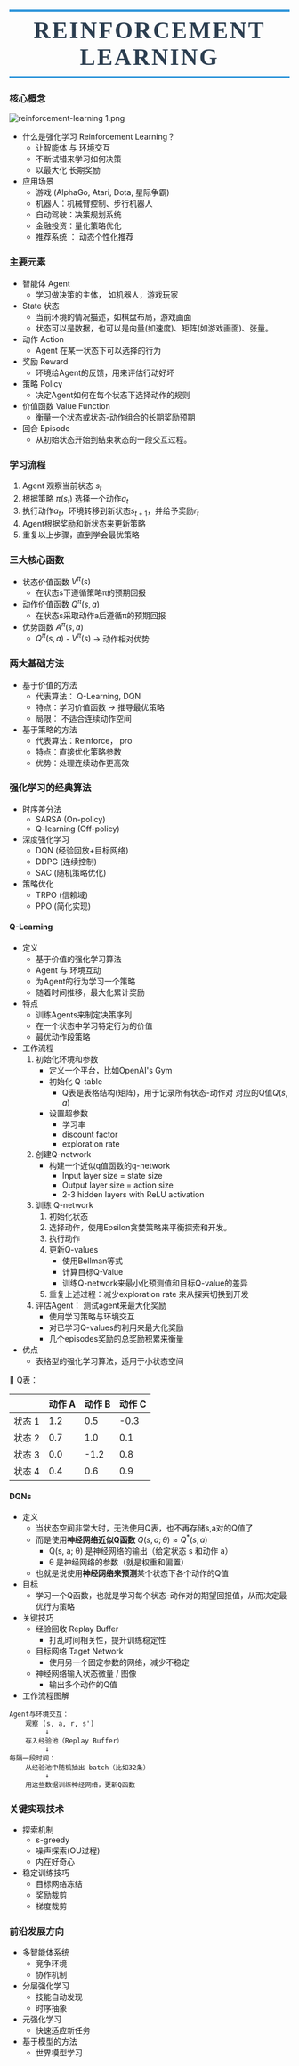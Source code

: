 <h1 style=" text-align: center; font-size: 3em; font-family: 'Georgia', serif; color: #2c3e50; margin: 0.5em 0; padding: 10px 0; border-top: 4px solid #3498db; border-bottom: 4px solid #3498db; text-transform: uppercase; letter-spacing: 3px;">Reinforcement Learning</h1>

### 核心概念
![reinforcement-learning 1.png](../images/reinforcement-learning%201.png)
- 什么是强化学习 Reinforcement Learning？
	- 让智能体 与 环境交互
	- 不断试错来学习如何决策
	- 以最大化 长期奖励 
- 应用场景
	- 游戏 (AlphaGo, Atari, Dota, 星际争霸)
	- 机器人：机械臂控制、步行机器人
	- 自动驾驶：决策规划系统
	- 金融投资：量化策略优化
	- 推荐系统 ： 动态个性化推荐


### 主要元素
- 智能体 Agent
	- 学习做决策的主体， 如机器人，游戏玩家
- State 状态
	- 当前环境的情况描述，如棋盘布局，游戏画面
	- 状态可以是数据，也可以是向量(如速度)、矩阵(如游戏画面)、张量。
- 动作 Action
	- Agent 在某一状态下可以选择的行为
- 奖励 Reward
	- 环境给Agent的反馈，用来评估行动好坏
- 策略 Policy
	- 决定Agent如何在每个状态下选择动作的规则
- 价值函数 Value Function
	- 衡量一个状态或状态-动作组合的长期奖励预期
- 回合 Episode 
	- 从初始状态开始到结束状态的一段交互过程。


### 学习流程
1. Agent 观察当前状态 $s_t$
2. 根据策略 $\pi(s_t)$ 选择一个动作$a_t$
3. 执行动作$a_t$，环境转移到新状态$s_{t+1}$，并给予奖励$r_t$
4. Agent根据奖励和新状态来更新策略
5. 重复以上步骤，直到学会最优策略


### 三大核心函数
- 状态价值函数 $V^π(s)$
	- 在状态s下遵循策略π的预期回报
- 动作价值函数 $Q^π(s,a)$
	- 在状态s采取动作a后遵循π的预期回报
- 优势函数 $A^π(s,a)$
	- $Q^π(s,a)$ - $V^π(s)$ → 动作相对优势

### 两大基础方法
- 基于价值的方法
	- 代表算法： Q-Learning, DQN
	- 特点：学习价值函数 -> 推导最优策略
	- 局限： 不适合连续动作空间
- 基于策略的方法
	- 代表算法：Reinforce， pro
	- 特点：直接优化策略参数
	- 优势：处理连续动作更高效
### 强化学习的经典算法
- 时序差分法
	- SARSA (On-policy)
	- Q-learning (Off-policy)
- 深度强化学习
	- DQN (经验回放+目标网络)
	- DDPG (连续控制)
	- SAC (随机策略优化)
- 策略优化
	- TRPO (信赖域)
	- PPO (简化实现)

#### Q-Learning
- 定义
	- 基于价值的强化学习算法
	- Agent 与 环境互动
	- 为Agent的行为学习一个策略
	- 随着时间推移，最大化累计奖励
- 特点
	- 训练Agents来制定决策序列
	- 在一个状态中学习特定行为的价值
	- 最优动作段策略
- 工作流程
	1. 初始化环境和参数
		- 定义一个平台，比如OpenAI's Gym
		- 初始化 Q-table
			- Q表是表格结构(矩阵)，用于记录所有状态-动作对 对应的Q值$Q(s, a)$
		- 设置超参数
			- 学习率
			- discount factor
			- exploration rate
	2. 创建Q-network
		- 构建一个近似q值函数的q-network
			- Input layer size = state size
			- Output  layer size = action size
			- 2-3 hidden layers with ReLU activation
	3. 训练 Q-network
		1. 初始化状态
		2. 选择动作，使用Epsilon贪婪策略来平衡探索和开发。
		3. 执行动作 
		4. 更新Q-values
			- 使用Bellman等式
			- 计算目标Q-Value
			- 训练Q-network来最小化预测值和目标Q-value的差异
		5. 重复上述过程：减少exploration rate 来从探索切换到开发
	4. 评估Agent： 测试agent来最大化奖励
		- 使用学习策略与环境交互
		- 对已学习Q-values的利用来最大化奖励
		- 几个episodes奖励的总奖励积累来衡量
- 优点
	- 表格型的强化学习算法，适用于小状态空间
	
	

🌰 Q表：

|      | **动作 A** | **动作 B** | **动作 C** |
| ---- | -------- | -------- | -------- |
| 状态 1 | 1.2      | 0.5      | -0.3     |
| 状态 2 | 0.7      | 1.0      | 0.1      |
| 状态 3 | 0.0      | -1.2     | 0.8      |
| 状态 4 | 0.4      | 0.6      | 0.9      |
#### DQNs
- 定义
	- 当状态空间非常大时，无法使用Q表，也不再存储s,a对的Q值了
	- 而是使用**神经网络近似Q函数** $Q(s, a; \theta) \approx Q^*(s, a)$
		- Q(s, a; θ) 是神经网络的输出（给定状态 s 和动作 a）
		- θ 是神经网络的参数（就是权重和偏置）
	- 也就是说使用**神经网络来预测**某个状态下各个动作的Q值
- 目标
	- 学习一个Q函数，也就是学习每个状态-动作对的期望回报值，从而决定最优行为策略
- 关键技巧
	- 经验回收 Replay Buffer
		- 打乱时间相关性，提升训练稳定性
	- 目标网络 Taget Network
		- 使用另一个固定参数的网络，减少不稳定
	- 神经网络输入状态微量 / 图像
		- 输出多个动作的Q值
- 工作流程图解
```text
Agent与环境交互：
    观察 (s, a, r, s')
         ↓
    存入经验池（Replay Buffer）
         ↓
每隔一段时间：
    从经验池中随机抽出 batch（比如32条）
         ↓
    用这些数据训练神经网络，更新Q函数
```

### 关键实现技术
- 探索机制
	- ε-greedy
	- 噪声探索(OU过程)
	- 内在好奇心
- 稳定训练技巧
	- 目标网络冻结
	- 奖励裁剪
	- 梯度裁剪

### 前沿发展方向

- 多智能体系统
	- 竞争环境
	- 协作机制
- 分层强化学习
	- 技能自动发现
	- 时序抽象
- 元强化学习
	- 快速适应新任务
- 基于模型的方法
	- 世界模型学习